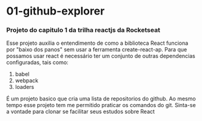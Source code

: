 # 01-github-explorer
### Projeto do capitulo 1 da trilha reactjs da Rocketseat

Esse projeto auxilia o entendimento de como a biblioteca React funciona por "baixo dos panos" sem usar a ferramenta create-react-ap.
Para que possamos usar react é necessário ter um conjunto de outras dependencias configuradas, tais como:
1.  babel
2.  webpack
3.  loaders  

É um projeto basico que cria uma lista de repositorios do github.
Ao mesmo tempo esse projeto tem me permitido praticar os comandos do git. Sinta-se a vontade para clonar se facilitar seus estudos sobre React


